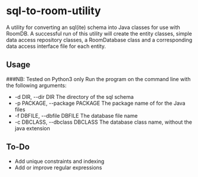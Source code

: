 # sql-to-room-utility

A utility for converting an sql(ite) schema into Java classes for use with RoomDB.
A successful run of this utility will create the entity classes, simple data access repository classes, a RoomDatabase class and a corresponding data access interface file for each entity.

## Usage
###NB: Tested on Python3 only
Run the program on the command line with the following arguments:
*  -d DIR, --dir DIR     The directory of the sql schema
*  -p PACKAGE, --package PACKAGE
                        The package name of for the Java files
*  -f DBFILE, --dbfile DBFILE
                        The database file name
*  -c DBCLASS, --dbclass DBCLASS
                        The database class name, without the java extension

## To-Do
* Add unique constraints and indexing
* Add or improve regular expressions
